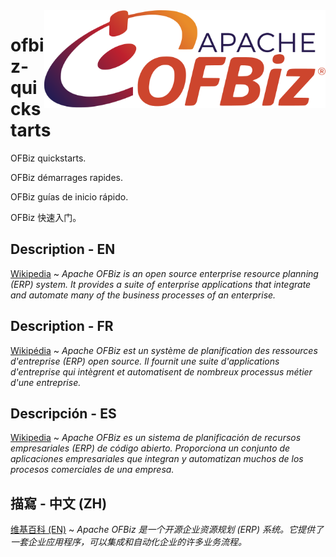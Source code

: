 <img src="assets/OFBiz.svg" alt="Apache OFBiz logo" style="width: 450px;" align="right">

# ofbiz-quickstarts
OFBiz quickstarts.

OFBiz démarrages rapides.

OFBiz guías de inicio rápido.

OFBiz 快速入门。

## Description - EN
[Wikipedia](https://en.wikipedia.org/wiki/Apache_OFBiz) ~ *Apache OFBiz is an open source enterprise resource planning (ERP) system. It provides a suite of enterprise applications that integrate and automate many of the business processes of an enterprise.*

## Description - FR
[Wikipédia](https://fr.wikipedia.org/wiki/Apache_OFBiz) ~ *Apache OFBiz est un système de planification des ressources d'entreprise (ERP) open source. Il fournit une suite d'applications d'entreprise qui intègrent et automatisent de nombreux processus métier d'une entreprise.*

## Descripción - ES
[Wikipedia](https://es.wikipedia.org/wiki/Apache_OFBiz) ~ *Apache OFBiz es un sistema de planificación de recursos empresariales (ERP) de código abierto. Proporciona un conjunto de aplicaciones empresariales que integran y automatizan muchos de los procesos comerciales de una empresa.*

## 描寫 - 中文 (ZH)
[维基百科 (EN)](https://en.wikipedia.org/wiki/Apache_OFBiz) ~ *Apache OFBiz 是一个开源企业资源规划 (ERP) 系统。它提供了一套企业应用程序，可以集成和自动化企业的许多业务流程。*
